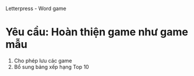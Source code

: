 Letterpress - Word game

# Yêu cầu: Hoàn thiện game như game mẫu
1. Cho phép lưu các game
2. Bổ sung bảng xếp hạng Top 10
